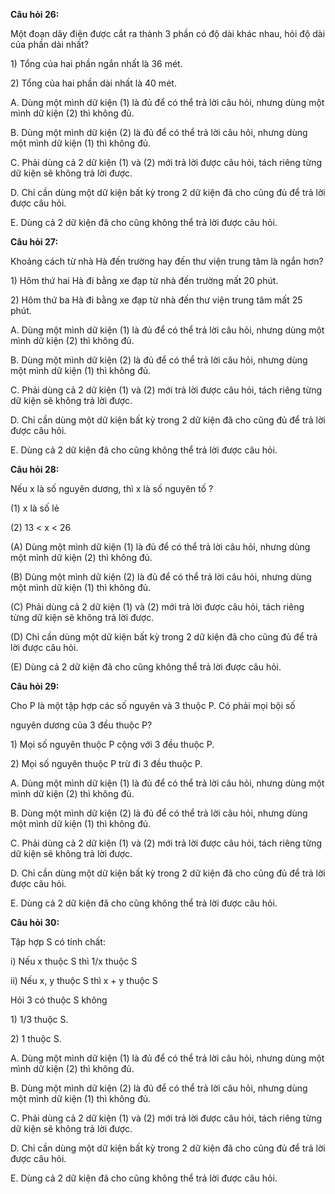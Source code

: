 **Câu hỏi 26:**

Một đoạn dây điện được cắt ra thành 3 phần có độ dài khác nhau, hỏi độ dài của phần dài nhất?

1\) Tổng của hai phần ngắn nhất là 36 mét.

2\) Tổng của hai phần dài nhất là 40 mét.

A. Dùng một mình dữ kiện \(1\) là đủ để có thể trả lời câu hỏi, nhưng dùng một mình dữ kiện \(2\) thì không đủ.

B. Dùng một mình dữ kiện \(2\) là đủ để có thể trả lời câu hỏi, nhưng dùng một mình dữ kiện \(1\) thì không đủ.

C. Phải dùng cả 2 dữ kiện \(1\) và \(2\) mới trả lời được câu hỏi, tách riêng từng dữ kiện sẽ không trả lời được.

D. Chỉ cần dùng một dữ kiện bất kỳ trong 2 dữ kiện đã cho cũng đủ để trả lời được câu hỏi.

E. Dùng cả 2 dữ kiện đã cho cũng không thể trả lời được câu hỏi.

**Câu hỏi 27:**

Khoảng cách từ nhà Hà đến trường hay đến thư viện trung tâm là ngắn hơn?

1\) Hôm thứ hai Hà đi bằng xe đạp từ nhà đến trường mất 20 phút.

2\) Hôm thứ ba Hà đi bằng xe đạp từ nhà đến thư viện trung tâm mất 25 phút.

A. Dùng một mình dữ kiện \(1\) là đủ để có thể trả lời câu hỏi, nhưng dùng một mình dữ kiện \(2\) thì không đủ.

B. Dùng một mình dữ kiện \(2\) là đủ để có thể trả lời câu hỏi, nhưng dùng một mình dữ kiện \(1\) thì không đủ.

C. Phải dùng cả 2 dữ kiện \(1\) và \(2\) mới trả lời được câu hỏi, tách riêng từng dữ kiện sẽ không trả lời được.

D. Chỉ cần dùng một dữ kiện bất kỳ trong 2 dữ kiện đã cho cũng đủ để trả lời được câu hỏi.

E. Dùng cả 2 dữ kiện đã cho cũng không thể trả lời được câu hỏi.

**Câu hỏi 28:**

Nếu x là số nguyên dương, thì x là số nguyên tố ?

\(1\) x là số lẻ

\(2\) 13 &lt; x &lt; 26

\(A\) Dùng một mình dữ kiện \(1\) là đủ để có thể trả lời câu hỏi, nhưng dùng một mình dữ kiện \(2\) thì không đủ.

\(B\) Dùng một mình dữ kiện \(2\) là đủ để có thể trả lời câu hỏi, nhưng dùng một mình dữ kiện \(1\) thì không đủ.

\(C\) Phải dùng cả 2 dữ kiện \(1\) và \(2\) mới trả lời được câu hỏi, tách riêng từng dữ kiện sẽ không trả lời được.

\(D\) Chỉ cần dùng một dữ kiện bất kỳ trong 2 dữ kiện đã cho cũng đủ để trả lời được câu hỏi.

\(E\) Dùng cả 2 dữ kiện đã cho cũng không thể trả lời được câu hỏi.

**Câu hỏi 29:**

Cho P là một tập hợp các số nguyên và 3 thuộc P. Có phải mọi bội số

nguyên dương của 3 đều thuộc P?

1\) Mọi số nguyên thuộc P cộng với 3 đều thuộc P.

2\) Mọi số nguyên thuộc P trừ đi 3 đều thuộc P.

A. Dùng một mình dữ kiện \(1\) là đủ để có thể trả lời câu hỏi, nhưng dùng một mình dữ kiện \(2\) thì không đủ.

B. Dùng một mình dữ kiện \(2\) là đủ để có thể trả lời câu hỏi, nhưng dùng một mình dữ kiện \(1\) thì không đủ.

C. Phải dùng cả 2 dữ kiện \(1\) và \(2\) mới trả lời được câu hỏi, tách riêng từng dữ kiện sẽ không trả lời được.

D. Chỉ cần dùng một dữ kiện bất kỳ trong 2 dữ kiện đã cho cũng đủ để trả lời được câu hỏi.

E. Dùng cả 2 dữ kiện đã cho cũng không thể trả lời được câu hỏi.

**Câu hỏi 30:**

Tập hợp S có tính chất:

i\) Nếu x thuộc S thì 1/x thuộc S

ii\) Nếu x, y thuộc S thì x + y thuộc S

Hỏi 3 có thuộc S không

1\) 1/3 thuộc S.

2\) 1 thuộc S.

A. Dùng một mình dữ kiện \(1\) là đủ để có thể trả lời câu hỏi, nhưng dùng một mình dữ kiện \(2\) thì không đủ.

B. Dùng một mình dữ kiện \(2\) là đủ để có thể trả lời câu hỏi, nhưng dùng một mình dữ kiện \(1\) thì không đủ.

C. Phải dùng cả 2 dữ kiện \(1\) và \(2\) mới trả lời được câu hỏi, tách riêng từng dữ kiện sẽ không trả lời được.

D. Chỉ cần dùng một dữ kiện bất kỳ trong 2 dữ kiện đã cho cũng đủ để trả lời được câu hỏi.

E. Dùng cả 2 dữ kiện đã cho cũng không thể trả lời được câu hỏi.

